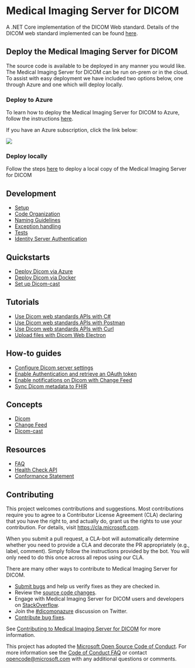 # Medical Imaging Server for DICOM

A .NET Core implementation of the DICOM Web standard. Details of the DICOM web standard implemented can be found [here](docs/resources/conformance-statement.md).

## Deploy the Medical Imaging Server for DICOM

The source code is available to be deployed in any manner you would like. The Medical Imaging Server for DICOM can be run on-prem or in the cloud. To assist with easy deployment we have included two options below, one through Azure and one which will deploy locally.

### Deploy to Azure

To learn how to deploy the Medical Imaging Server for DICOM to Azure, follow the instructions [here](docs/Quickstarts/deploy-via-azure.md).

If you have an Azure subscription, click the link below:

<a href="https://portal.azure.com/#create/Microsoft.Template/uri/https%3A%2F%2Fdcmcistorage.blob.core.windows.net%2Fcibuild%2Fdefault-azuredeploy.json" target="_blank">
    <img src="https://azuredeploy.net/deploybutton.png"/>
</a>

### Deploy locally

Follow the steps [here](docs/Development.md) to deploy a local copy of the Medical Imaging Server for DICOM

## Development

- [Setup](docs/development/development.md)
- [Code Organization](docs/development/code-organization.md)
- [Naming Guidelines](docs/development/naming-guidelines.md)
- [Exception handling](docs/development/exception-handling.md)
- [Tests](docs/development/tests.md])
- [Identity Server Authentication](docs/development/identity-server-authentication.md)

## Quickstarts

- [Deploy Dicom via Azure](docs/Quickstarts/deploy-via-azure.md)
- [Deploy Dicom via Docker](docs/Quickstarts/deploy-via-docker.md)
- [Set up Dicom-cast](docs/Quickstarts/dicom-cast.md)

## Tutorials

- [Use Dicom web standards APIs with C#](docs/Tutorials/use-dicom-web-standard-apis-with-c#.md)
- [Use Dicom web standards APIs with Postman](docs/Tutorials/use-dicom-web-standard-apis-with-postman.md)
- [Use Dicom web standards APIs with Curl](docs/Tutorials/use-dicom-web-standard-apis-with-curl.md)
- [Upload files with Dicom Web Electron](upload-files-via-electron-tool.md)

## How-to guides

- [Configure Dicom server settings](docs/How-to-guides/configure-dicom-server-settings.md)
- [Enable Authentication and retrieve an OAuth token](docs/How-to-guides/enable-authentication-with-tokens.md)
- [Enable notifications on Dicom with Change Feed](docs/How-to-guides/enable-notifications-with-change-feed.md)
- [Sync Dicom metadata to FHIR](docs/How-to-guides/sync-dicom-metadata-to-fhir.md)

## Concepts

- [Dicom](docs/concepts/dicom.md)
- [Change Feed](docs/concepts/change-feed.md)
- [Dicom-cast](docs/concepts/dicom-cast.md)

## Resources

- [FAQ](docs/resources/faq.md)
- [Health Check API](docs/resources/health-check-api.md)
- [Conformance Statement](docs/resources/conformance-statement.md)

## Contributing

This project welcomes contributions and suggestions.  Most contributions require you to agree to a
Contributor License Agreement (CLA) declaring that you have the right to, and actually do, grant us
the rights to use your contribution. For details, visit https://cla.microsoft.com.

When you submit a pull request, a CLA-bot will automatically determine whether you need to provide
a CLA and decorate the PR appropriately (e.g., label, comment). Simply follow the instructions
provided by the bot. You will only need to do this once across all repos using our CLA.

There are many other ways to contribute to Medical Imaging Server for DICOM.
* [Submit bugs](https://github.com/Microsoft/dicom-server/issues) and help us verify fixes as they are checked in.
* Review the [source code changes](https://github.com/Microsoft/dicom-server/pulls).
* Engage with Medical Imaging Server for DICOM users and developers on [StackOverflow](https://stackoverflow.com/questions/tagged/medical-imaging-server-for-dicom).
* Join the [#dicomonazure](https://twitter.com/hashtag/dicomonazure?f=tweets&vertical=default) discussion on Twitter.
* [Contribute bug fixes](CONTRIBUTING.md).

See [Contributing to Medical Imaging Server for DICOM](CONTRIBUTING.md) for more information.

This project has adopted the [Microsoft Open Source Code of Conduct](https://opensource.microsoft.com/codeofconduct/).
For more information see the [Code of Conduct FAQ](https://opensource.microsoft.com/codeofconduct/faq/) or
contact [opencode@microsoft.com](mailto:opencode@microsoft.com) with any additional questions or comments.